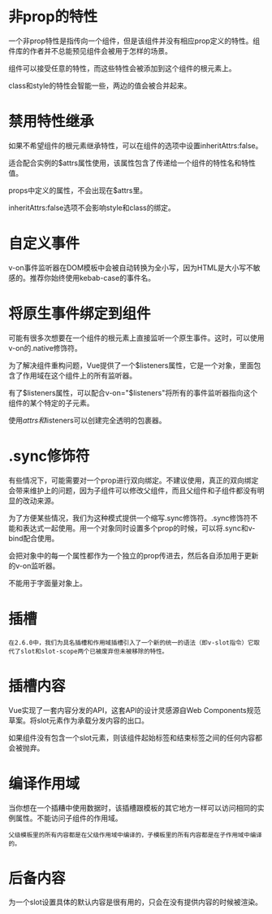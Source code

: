 # 非prop的特性

一个非prop特性是指传向一个组件，但是该组件并没有相应prop定义的特性。组件库的作者并不总能预见组件会被用于怎样的场景。

组件可以接受任意的特性，而这些特性会被添加到这个组件的根元素上。

class和style的特性会智能一些，两边的值会被合并起来。

# 禁用特性继承

如果不希望组件的根元素继承特性，可以在组件的选项中设置inheritAttrs:false。

适合配合实例的$attrs属性使用，该属性包含了传递给一个组件的特性名和特性值。

props中定义的属性，不会出现在$attrs里。

inheritAttrs:false选项不会影响style和class的绑定。

# 自定义事件

v-on事件监听器在DOM模板中会被自动转换为全小写，因为HTML是大小写不敏感的。推荐你始终使用kebab-case的事件名。

# 将原生事件绑定到组件

可能有很多次想要在一个组件的根元素上直接监听一个原生事件。这时，可以使用v-on的.native修饰符。

为了解决组件重构问题，Vue提供了一个$listeners属性，它是一个对象，里面包含了作用域在这个组件上的所有监听器。

有了$listeners属性，可以配合v-on="$listeners"将所有的事件监听器指向这个组件的某个特定的子元素。

使用$attrs和$listeners可以创建完全透明的包裹器。

# .sync修饰符

有些情况下，可能需要对一个prop进行双向绑定。不建议使用，真正的双向绑定会带来维护上的问题，因为子组件可以修改父组件，而且父组件和子组件都没有明显的改动来源。

为了方便某些情况，我们为这种模式提供一个缩写.sync修饰符。.sync修饰符不能和表达式一起使用。用一个对象同时设置多个prop的时候，可以将.sync和v-bind配合使用。

会把对象中的每一个属性都作为一个独立的prop传进去，然后各自添加用于更新的v-on监听器。

不能用于字面量对象上。

# 插槽

    在2.6.0中，我们为具名插槽和作用域插槽引入了一个新的统一的语法（即v-slot指令）它取代了slot和slot-scope两个已被废弃但未被移除的特性。

# 插槽内容

Vue实现了一套内容分发的API，这套API的设计灵感源自Web Components规范草案。将slot元素作为承载分发内容的出口。

如果组件没有包含一个slot元素，则该组件起始标签和结束标签之间的任何内容都会被抛弃。

# 编译作用域

当你想在一个插糟中使用数据时，该插槽跟模板的其它地方一样可以访问相同的实例属性。不能访问子组件的作用域。

    父级模板里的所有内容都是在父级作用域中编译的，子模板里的所有内容都是在子作用域中编译的。

# 后备内容

为一个slot设置具体的默认内容是很有用的，只会在没有提供内容的时候被渲染。
